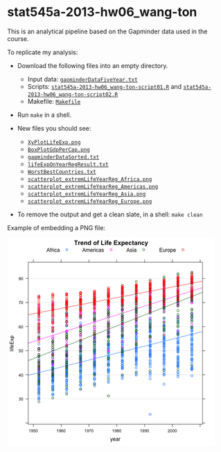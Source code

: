 stat545a-2013-hw06_wang-ton
===========================
This is an analytical pipeline based on the Gapminder data used in the course. 

To replicate my analysis: 

* Download the following files into an empty directory. 
  - Input data: [`gapminderDataFiveYear.txt`](https://github.com/yzhxh/stat545a-2013-hw06_wang-ton/blob/master/gapminderDataFiveYear.txt)
  - Scripts: [`stat545a-2013-hw06_wang-ton-script01.R`](https://github.com/yzhxh/stat545a-2013-hw06_wang-ton/blob/master/stat545a-2013-hw06_wang-ton-script01.R) and [`stat545a-2013-hw06_wang-ton-script02.R`](https://github.com/yzhxh/stat545a-2013-hw06_wang-ton/blob/master/stat545a-2013-hw06_wang-ton-script02.R)
  - Makefile: [`Makefile`](https://github.com/jennybc/stat545a-2013-hw06_wang-ton/blob/master/Makefile)

* Run `make` in a shell. 
* New files you should see: 
  - [`XyPlotLifeExp.png`](https://github.com/yzhxh/stat545a-2013-hw06_wang-ton/blob/master/XyPlotLifeExp.png)
  - [`BoxPlotGdpPerCap.png`](https://github.com/yzhxh/stat545a-2013-hw06_wang-ton/blob/master/BoxPlotGdpPerCap.png)
  - [`gapminderDataSorted.txt`](https://github.com/yzhxh/stat545a-2013-hw06_wang-ton/blob/master/gapminderDataSorted.txt)
  - [`lifeExpOnYearRegResult.txt`](https://github.com/yzhxh/stat545a-2013-hw06_wang-ton/blob/master/lifeExpOnYearRegResult.txt)
  - [`WorstBestCountries.txt`](https://github.com/yzhxh/stat545a-2013-hw06_wang-ton/blob/master/WorstBestCountries.txt)
  - [`scatterplot_extremLifeYearReg_Africa.png`](https://github.com/yzhxh/stat545a-2013-hw06_wang-ton/blob/master/scatterplot_extremLifeYearReg_Africa.png)
  - [`scatterplot_extremLifeYearReg_Americas.png`](https://github.com/yzhxh/stat545a-2013-hw06_wang-ton/blob/master/scatterplot_extremLifeYearReg_Americas.png)
  - [`scatterplot_extremLifeYearReg_Asia.png`](https://github.com/yzhxh/stat545a-2013-hw06_wang-ton/blob/master/scatterplot_extremLifeYearReg_Asia.png)
  - [`scatterplot_extremLifeYearReg_Europe.png`](https://github.com/yzhxh/stat545a-2013-hw06_wang-ton/blob/master/scatterplot_extremLifeYearReg_Europe.png)
* To remove the output and get a clean slate, in a shell: `make clean`
  
Example of embedding a PNG file:

![](https://github.com/yzhxh/stat545a-2013-hw06_wang-ton/blob/master/XyPlotLifeExp.png)